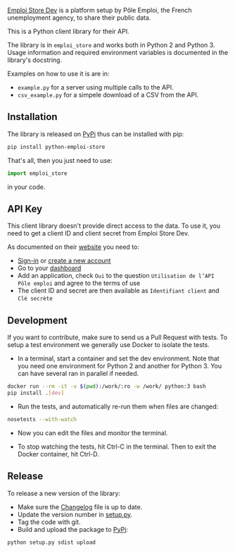 [Emploi Store Dev](https://www.emploi-store-dev.fr/) is a platform setup by
Pôle Emploi, the French unemployment agency, to share their public data.

This is a Python client library for their API. 

The library is in `emploi_store` and works both in Python 2 and Python 3.
Usage information and required environment variables is documented in the
library's docstring.

Examples on how to use it is are in:

* `example.py` for a server using multiple calls to the API.
* `csv_example.py` for a simpele download of a CSV from the API.

## Installation

The library is released on
[PyPi](https://pypi.python.org/pypi/python-emploi-store) thus can be installed
with pip:

```sh
pip install python-emploi-store
```

That's all, then you just need to use:

```py
import emploi_store
```

in your code.

## API Key

This client library doesn't provide direct access to the data. To use it, you
need to get a client ID and client secret from Emploi Store Dev.

As documented on their
[website](https://www.emploi-store-dev.fr/portail-developpeur/donneesdoctechnique) you need to:

* [Sign-in](https://www.emploi-store-dev.fr/portail-developpeur/donneesdoctechnique:connexion) or [create a new account](https://www.emploi-store-dev.fr/portail-developpeur/creationutilisateur)
* Go to your [dashboard](https://www.emploi-store-dev.fr/portail-developpeur/tableaudebord)
* Add an application, check `Oui` to the question `Utilisation de l’API Pôle
  emploi` and agree to the terms of use
* The client ID and secret are then available as `Identifiant client` and `Clé secrète`

## Development

If you want to contribute, make sure to send us a Pull Request with tests. To
setup a test environment we generally use Docker to isolate the tests.

* In a terminal, start a container and set the dev environment. Note that you
  need one environment for Python 2 and another for Python 3. You can have
  several ran in parallel if needed.

```sh
docker run --rm -it -v $(pwd):/work/:ro -w /work/ python:3 bash
pip install .[dev]
```

* Run the tests, and automatically re-run them when files are changed:

```sh
nosetests --with-watch
```

* Now you can edit the files and monitor the terminal.

* To stop watching the tests, hit Ctrl-C in the terminal. Then to exit the
  Docker container, hit Ctrl-D.

## Release

To release a new version of the library:

* Make sure the [Changelog](./CHANGELOG.md) file is up to date.
* Update the version number in [setup.py](./setup.py).
* Tag the code with git.
* Build and upload the package to [PyPi](https://pypi.org/project/python-emploi-store/):

```sh
python setup.py sdist upload
```
